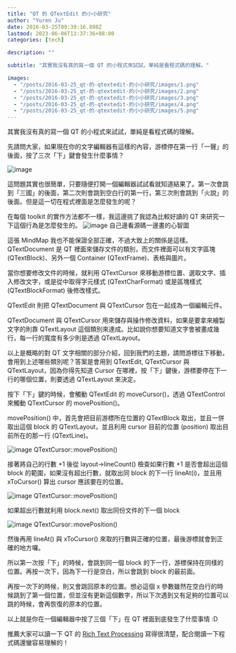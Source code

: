 ```yaml
---
title: "QT 的 QTextEdit 的小小研究"
author: "Yuren Ju"
date: 2016-03-25T09:39:16.898Z
lastmod: 2023-06-06T13:37:36+08:00
categories: [tech]

description: ""

subtitle: "其實我沒有真的寫一個 QT 的小程式來試試，單純是看程式碼的理解。"

images:
  - "/posts/2016-03-25_qt-的-qtextedit-的小小研究/images/1.png"
  - "/posts/2016-03-25_qt-的-qtextedit-的小小研究/images/2.png"
  - "/posts/2016-03-25_qt-的-qtextedit-的小小研究/images/3.png"
  - "/posts/2016-03-25_qt-的-qtextedit-的小小研究/images/4.png"
  - "/posts/2016-03-25_qt-的-qtextedit-的小小研究/images/5.png"
---
```


其實我沒有真的寫一個 QT 的小程式來試試，單純是看程式碼的理解。

先請問大家，如果現在你的文字編輯器有這樣的內容，游標停在第一行「一聲」的後面，按了三次「下」鍵會發生什麼事情？

![image](/posts/2016-03-25_qt-的-qtextedit-的小小研究/images/1.png#layoutTextWidth)

這問題其實也很簡單，只要隨便打開一個編輯器試試看就知道結果了。第一次會跳到「三國」的後面，第二次則會跳到空白行的第一行，第三次則會跳到「火說」的後面。但是這一切在程式裡面是怎麼發生的呢？

在每個 toolkit 的實作方法都不一樣，我這邊挑了我認為比較好讀的 QT 來研究一下這個行為是怎麼發生的。
![image](/posts/2016-03-25_qt-的-qtextedit-的小小研究/images/2.png#layoutTextWidth)
自己邊看源碼一邊畫的心智圖

這張 MindMap 我也不能保證全部正確，不過大致上的關係是這樣。QTextDocument 是 QT 裡面來儲存文件的類別，而文件裡面可以有文字區塊 (QTextBlock)、另外一個 Container (QTextFrame)、表格與圖片。

當你想要修改文件的時候，就利用 QTextCursor 來移動游標位置、選取文字、插入修改文字，或是從中取得字元樣式 (QTextCharFormat) 或是區塊樣式 (QTextBlockFormat) 後修改樣式。

QTextEdit 則把 QTextDocument 與 QTextCursor 包在一起成為一個編輯元件。

QTextDocument 與 QTextCursor 用來儲存與操作修改資料，如果是要拿來繪製文字的則靠 QTextLayout 這個類別來達成。比如說你想要知道文字會被畫成幾行，每一行的寬度有多少則是透過 QTextLayout。

以上是概略的對 QT 文字相關的部分介紹，回到我們的主題，請問游標往下移動，會用到上述哪些類別呢？答案是會用到 QTextEdit, QTextCursor 與 QTextLayout，因為你得先知道 Cursor 在哪裡，按「下」鍵後，游標要停在下一行的哪個位置，則要透過 QTextLayout 來決定。

按下「下」鍵的時候，會觸動 QTextEdit 的 moveCursor()，透過 QTextControl 來觸動 QTextCursor 的 movePosition()。

movePosition() 中，首先會把目前游標所在位置的 QTextBlock 取出，並且一併取出這個 block 的 QTextLayout，並且利用 cursor 目前的位置 (position) 取出目前所在的那一行 (QTextLine)。

![image](/posts/2016-03-25_qt-的-qtextedit-的小小研究/images/3.png#layoutTextWidth)
QTextCursor::movePosition()

接著將自己的行數 +1 後從 layout-&gt;lineCount() 檢查如果行數 +1 是否會超出這個 block 的範圍，如果沒有超出行數，就取出同 block 的下一行 lineAt(i)，並且用 xToCursor() 算出 cursor 應該要在的位置。

![image](/posts/2016-03-25_qt-的-qtextedit-的小小研究/images/4.png#layoutTextWidth)
QTextCursor::movePosition()

如果超出行數就利用 block.next() 取出同份文件的下一個 block

![image](/posts/2016-03-25_qt-的-qtextedit-的小小研究/images/5.png#layoutTextWidth)
QTextCursor::movePosition()

然後再用 lineAt() 與 xToCursor() 來取的行數與正確的位置，最後游標就會到正確的地方囉。

所以第一次按「下」的時候，會跳到同一個 block 的下一行，游標保持在同樣的位置。再按一次下，因為下一行是空白，所以會跳到 block 的最前面。

再按一次下的時候，則又會跳回原本的位置。想必這個 x 參數雖然在空白行的時候跳到了第一個位置，但並沒有更新這個數字，所以下次遇到又有足夠的位置可以跳的時候，會再恢復的原本的位置。

以上就是你在一個編輯器中按了三個「下」在 QT 裡面到底發生了什麼事情 :D

推薦大家可以讀一下 QT 的 [Rich Text Processing](http://doc.qt.io/qt-4.8/richtext.html) 寫得很清楚，配合閱讀一下程式碼還蠻容易理解的！
